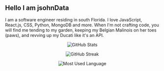<div style="width: 500px:">
  
## Hello I am jsohnData

I am a software engineer residing in south Florida. I love JavaScript, React.js, CSS, Python, MongoDB and more. When I'm not crafting code, you will find me tending to my garden, keeping my Belgian Malinois on her toes (paws), and revving up my Ducati like it's an API.

<div align="center">  
  
![GitHub Stats](https://github-readme-stats.vercel.app/api?username=jsohndata&show_icons=true&theme=radical&card_width=500)

![GitHub Streak](https://streak-stats.demolab.com?user=jsohndata&theme=tokyonight&date_format=%5BY.%5Dn.j&mode=weekly&card_width=500)
  
![Most Used Language](https://github-readme-stats.vercel.app/api/wakatime?username=jsohndata&theme=github_dark&layout=compact)

 </div>
 </div>
